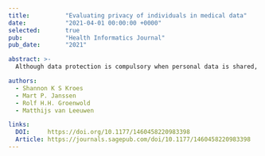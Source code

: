 ```yaml
---
title:          "Evaluating privacy of individuals in medical data"
date:           "2021-04-01 00:00:00 +0000"
selected:       true
pub:            "Health Informatics Journal"
pub_date:       "2021"

abstract: >-
  Although data protection is compulsory when personal data is shared, there is no systematic method available to evaluate to what extent each individual is at risk of a privacy breach. We use a collection of measures that quantify how much information is needed to uncover sensitive information. Combined with visualization techniques, our approach can be used to perform a detailed privacy analysis of medical data. Because privacy is evaluated per variable, these adjustments can be made while incorporating how likely it is that these variables will be exploited to uncover sensitive information in practice, as is mandatory in the European Union. Additionally, the analysis of privacy can be used to evaluate to what extent knowledge on specific variables in the data can contribute to privacy breaches, which can subsequently guide the use of anonymization techniques, such as generalization.

authors:
  - Shannon K S Kroes
  - Mart P. Janssen
  - Rolf H.H. Groenwold
  - Matthijs van Leeuwen

links:
  DOI:     https://doi.org/10.1177/1460458220983398
  Article: https://journals.sagepub.com/doi/10.1177/1460458220983398
---
```


